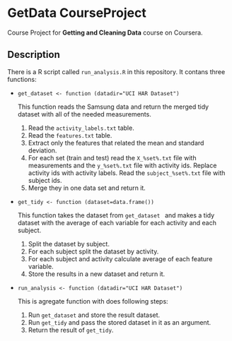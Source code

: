 # GetData CourseProject
Course Project for **Getting and Cleaning Data** course on Coursera.

## Description

There is a R script called `run_analysis.R` in this repository. It contans three functions:

* `get_dataset <- function (datadir="UCI HAR Dataset")`

	This function reads the Samsung data and return the merged tidy dataset with all of the needed measurements.
	1. Read the `activity_labels.txt` table.
	2. Read the `features.txt` table.
	3. Extract only the features that related the mean and standard deviation.
	4. For each set (train and test) read the `X_%set%.txt` file with measurements and the `y_%set%.txt` file with activity ids. Replace activity ids with activity labels. Read the `subject_%set%.txt` file with subject ids.
	5. Merge they in one data set and return it.
* `get_tidy <- function (dataset=data.frame())`
	
	This function takes the dataset from `get_dataset ` and makes a tidy dataset with the average of each variable for each activity and each subject.
	1. Split the dataset by subject.
	2. For each subject split the dataset by activity.
	3. For each subject and activity calculate average of each feature variable.
	4. Store the results in a new dataset and return it.
* `run_analysis <- function (datadir="UCI HAR Dataset")`
	
	This is agregate function with does following steps:
	1. Run `get_dataset` and store the result dataset.
	2. Run `get_tidy` and pass the stored dataset in it as an argument.
	3. Return the result of `get_tidy`.

